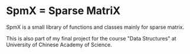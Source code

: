# SpmX = Sparse MatriX

SpmX is a small library of functions and classes mainly for sparse matrix.

This is also part of my final project for the course "Data Structures" at University of Chinese Academy of Science.